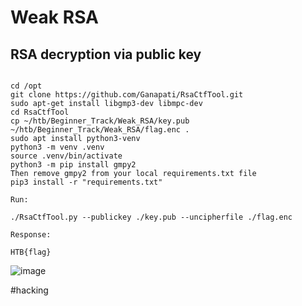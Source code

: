 # Weak RSA
## RSA decryption via public key
``````

cd /opt
git clone https://github.com/Ganapati/RsaCtfTool.git
sudo apt-get install libgmp3-dev libmpc-dev
cd RsaCtfTool
cp ~/htb/Beginner_Track/Weak_RSA/key.pub ~/htb/Beginner_Track/Weak_RSA/flag.enc .
sudo apt install python3-venv  
python3 -m venv .venv  
source .venv/bin/activate  
python3 -m pip install gmpy2  
Then remove gmpy2 from your local requirements.txt file  
pip3 install -r "requirements.txt"  

Run:

./RsaCtfTool.py --publickey ./key.pub --uncipherfile ./flag.enc

Response:

HTB{flag}

``````

![image](https://m0d1cumc0rvu5.github.io/docs/assets/images/20220625005045.png)

#hacking

